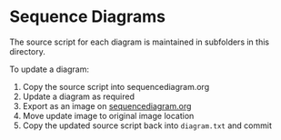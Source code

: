# Sequence Diagrams

The source script for each diagram is maintained in subfolders in this directory.

To update a diagram:

1. Copy the source script into sequencediagram.org
1. Update a diagram as required
1. Export as an image on [sequencediagram.org](sequencediagram.org)
1. Move update image to original image location
1. Copy the updated source script back into `diagram.txt` and commit
